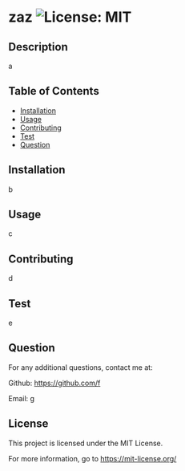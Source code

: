 # zaz   ![License: MIT](https://img.shields.io/badge/License-MIT-yellow.svg)


  ## Description                          
  a           
  
  ## Table of Contents

  - [Installation](#installation)
  - [Usage](#usage)
  - [Contributing](#contributing)
  - [Test](#test)
  - [Question](#question)
  

  ## Installation
  b
             
  ## Usage
  c
  
  ## Contributing 
  d  
  
  ## Test 
  e
  
  ## Question
  For any additional questions, contact me at: 
  
 Github: https://github.com/f 
  
 Email: g
  
  ## License
This project is licensed under the MIT License. 

 For more information, go to https://mit-license.org/